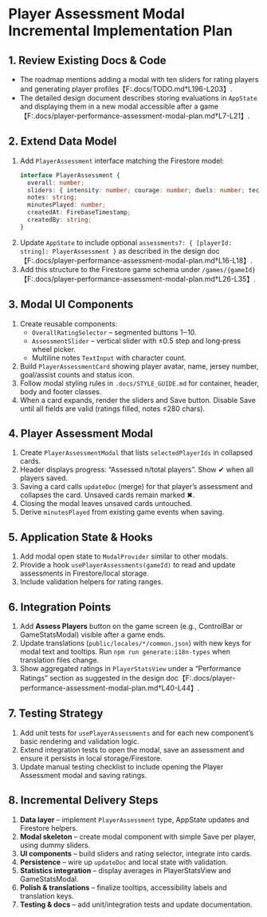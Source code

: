 # Player Assessment Modal Incremental Implementation Plan

## 1. Review Existing Docs & Code
- The roadmap mentions adding a modal with ten sliders for rating players and generating player profiles【F:.docs/TODO.md†L196-L203】.
- The detailed design document describes storing evaluations in `AppState` and displaying them in a new modal accessible after a game【F:.docs/player-performance-assessment-modal-plan.md†L7-L21】.

## 2. Extend Data Model
1. Add `PlayerAssessment` interface matching the Firestore model:
   ```ts
   interface PlayerAssessment {
     overall: number;
     sliders: { intensity: number; courage: number; duels: number; technique: number; creativity: number; decisions: number; awareness: number; teamwork: number; fair_play: number; impact: number; };
     notes: string;
     minutesPlayed: number;
     createdAt: FirebaseTimestamp;
     createdBy: string;
   }
   ```
2. Update `AppState` to include optional `assessments?: { [playerId: string]: PlayerAssessment }` as described in the design doc【F:.docs/player-performance-assessment-modal-plan.md†L16-L18】.
3. Add this structure to the Firestore game schema under `/games/{gameId}`【F:.docs/player-performance-assessment-modal-plan.md†L26-L35】.

## 3. Modal UI Components
1. Create reusable components:
   - `OverallRatingSelector` – segmented buttons 1‒10.
   - `AssessmentSlider` – vertical slider with ±0.5 step and long‑press wheel picker.
   - Multiline notes `TextInput` with character count.
2. Build `PlayerAssessmentCard` showing player avatar, name, jersey number, goal/assist counts and status icon.
3. Follow modal styling rules in `.docs/STYLE_GUIDE.md` for container, header, body and footer classes.
4. When a card expands, render the sliders and Save button. Disable Save until all fields are valid (ratings filled, notes ≤280 chars).

## 4. Player Assessment Modal
1. Create `PlayerAssessmentModal` that lists `selectedPlayerIds` in collapsed cards.
2. Header displays progress: “Assessed n/total players”. Show ✔ when all players saved.
3. Saving a card calls `updateDoc` (merge) for that player’s assessment and collapses the card. Unsaved cards remain marked ✖.
4. Closing the modal leaves unsaved cards untouched.
5. Derive `minutesPlayed` from existing game events when saving.

## 5. Application State & Hooks
1. Add modal open state to `ModalProvider` similar to other modals.
2. Provide a hook `usePlayerAssessments(gameId)` to read and update assessments in Firestore/local storage.
3. Include validation helpers for rating ranges.

## 6. Integration Points
1. Add **Assess Players** button on the game screen (e.g., ControlBar or GameStatsModal) visible after a game ends.
2. Update translations (`public/locales/*/common.json`) with new keys for modal text and tooltips. Run `npm run generate:i18n-types` when translation files change.
3. Show aggregated ratings in `PlayerStatsView` under a “Performance Ratings” section as suggested in the design doc【F:.docs/player-performance-assessment-modal-plan.md†L40-L44】.

## 7. Testing Strategy
1. Add unit tests for `usePlayerAssessments` and for each new component’s basic rendering and validation logic.
2. Extend integration tests to open the modal, save an assessment and ensure it persists in local storage/Firestore.
3. Update manual testing checklist to include opening the Player Assessment modal and saving ratings.

## 8. Incremental Delivery Steps
1. **Data layer** – implement `PlayerAssessment` type, AppState updates and Firestore helpers.
2. **Modal skeleton** – create modal component with simple Save per player, using dummy sliders.
3. **UI components** – build sliders and rating selector, integrate into cards.
4. **Persistence** – wire up `updateDoc` and local state with validation.
5. **Statistics integration** – display averages in PlayerStatsView and GameStatsModal.
6. **Polish & translations** – finalize tooltips, accessibility labels and translation keys.
7. **Testing & docs** – add unit/integration tests and update documentation.
